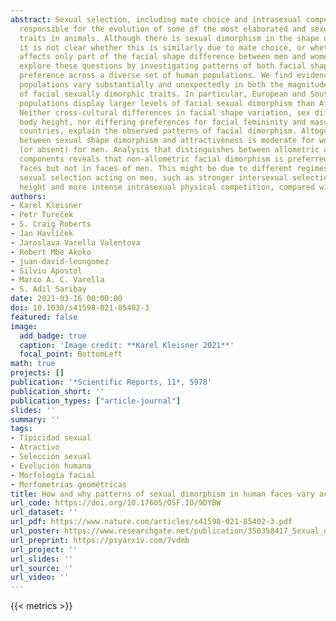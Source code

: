 ```yaml
---
abstract: Sexual selection, including mate choice and intrasexual competition, is
  responsible for the evolution of some of the most elaborated and sexually dimorphic
  traits in animals. Although there is sexual dimorphism in the shape of human faces,
  it is not clear whether this is similarly due to mate choice, or whether mate choice
  affects only part of the facial shape difference between men and women. Here we
  explore these questions by investigating patterns of both facial shape and facial
  preference across a diverse set of human populations. We find evidence that human
  populations vary substantially and unexpectedly in both the magnitude and direction
  of facial sexually dimorphic traits. In particular, European and South American
  populations display larger levels of facial sexual dimorphism than African populations.
  Neither cross-cultural differences in facial shape variation, sex differences in
  body height, nor differing preferences for facial femininity and masculinity across
  countries, explain the observed patterns of facial dimorphism. Altogether, the association
  between sexual shape dimorphism and attractiveness is moderate for women and weak
  (or absent) for men. Analysis that distinguishes between allometric and non-allometric
  components reveals that non-allometric facial dimorphism is preferred in women’s
  faces but not in faces of men. This might be due to different regimes of ongoing
  sexual selection acting on men, such as stronger intersexual selection for body
  height and more intense intrasexual physical competition, compared with women.
authors:
- Karel Kleisner
- Petr Tureček
- S. Craig Roberts
- Jan Havlíček
- Jaroslava Varella Valentova
- Robert Mbe Akoko
- juan-david-leongomez
- Silviu Apostol
- Marco A. C. Varella
- S. Adil Saribay
date: 2021-03-16 00:00:00
doi: 10.1038/s41598-021-85402-3
featured: false
image:
  add_badge: true
  caption: 'Image credit: **Karel Kleisner 2021**'
  focal_point: BottomLeft
math: true
projects: []
publication: '*Scientific Reports, 11*, 5978'
publication_short: ''
publication_types: ["article-journal"]
slides: ''
summary: ''
tags:
- Tipicidad sexual
- Atractivo
- Selección sexual
- Evolución humana
- Morfología facial
- Morfometrías geométricas
title: How and why patterns of sexual dimorphism in human faces vary across the world
url_code: https://doi.org/10.17605/OSF.IO/9DYBW
url_dataset: ''
url_pdf: https://www.nature.com/articles/s41598-021-85402-3.pdf
url_poster: https://www.researchgate.net/publication/350358417_Sexual_dimorphism_in_human_facial_morphology
url_preprint: https://psyarxiv.com/7vdmb
url_project: ''
url_slides: ''
url_source: ''
url_video: ''
---
```

{{< metrics >}}
